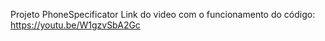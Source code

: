 Projeto PhoneSpecificator
Link do video com o funcionamento do código: https://youtu.be/W1gzvSbA2Gc
